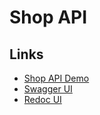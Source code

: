 # Shop API

## Links

- [Shop API Demo](https://shop-api.farajiombonya.com)
- [Swagger UI](https://shop-api.farajiombonya.com/schema/swagger-ui/)
- [Redoc UI](https://shop-api.farajiombonya.com/schema/redoc/)
